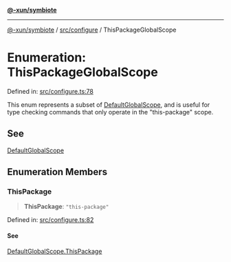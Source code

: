 [**@-xun/symbiote**](../../../README.md)

***

[@-xun/symbiote](../../../README.md) / [src/configure](../README.md) / ThisPackageGlobalScope

# Enumeration: ThisPackageGlobalScope

Defined in: [src/configure.ts:78](https://github.com/Xunnamius/symbiote/blob/510118102ef530d135a286522a7a776ec12a8a72/src/configure.ts#L78)

This enum represents a subset of [DefaultGlobalScope](DefaultGlobalScope.md), and is useful for type
checking commands that only operate in the "this-package" scope.

## See

[DefaultGlobalScope](DefaultGlobalScope.md)

## Enumeration Members

### ThisPackage

> **ThisPackage**: `"this-package"`

Defined in: [src/configure.ts:82](https://github.com/Xunnamius/symbiote/blob/510118102ef530d135a286522a7a776ec12a8a72/src/configure.ts#L82)

#### See

[DefaultGlobalScope.ThisPackage](DefaultGlobalScope.md#thispackage)
